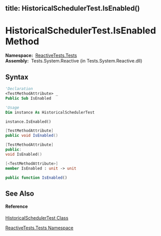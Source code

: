 title: HistoricalSchedulerTest.IsEnabled()
---
# HistoricalSchedulerTest.IsEnabled Method

**Namespace:**  [ReactiveTests.Tests](ReactiveTests.Tests/ReactiveTests.Tests)  
**Assembly:**  Tests.System.Reactive (in Tests.System.Reactive.dll)

## Syntax

```vb
'Declaration
<TestMethodAttribute> _
Public Sub IsEnabled
```

```vb
'Usage
Dim instance As HistoricalSchedulerTest

instance.IsEnabled()
```

```csharp
[TestMethodAttribute]
public void IsEnabled()
```

```c++
[TestMethodAttribute]
public:
void IsEnabled()
```

```fsharp
[<TestMethodAttribute>]
member IsEnabled : unit -> unit 
```

```javascript
public function IsEnabled()
```

## See Also

#### Reference

[HistoricalSchedulerTest Class](HistoricalSchedulerTest/HistoricalSchedulerTest)

[ReactiveTests.Tests Namespace](ReactiveTests.Tests/ReactiveTests.Tests)




